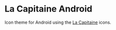 # La Capitaine Android

Icon theme for Android using the [La Capitaine](https://github.com/keeferrourke/la-capitaine-icon-theme) icons.
